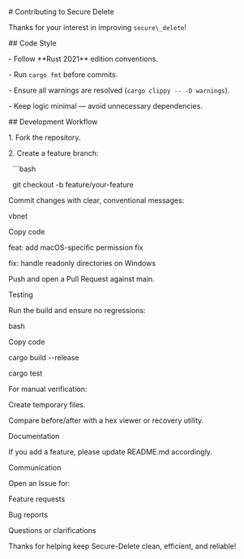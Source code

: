 \# Contributing to Secure Delete



Thanks for your interest in improving `secure\_delete`!



\## Code Style

\- Follow \*\*Rust 2021\*\* edition conventions.

\- Run `cargo fmt` before commits.

\- Ensure all warnings are resolved (`cargo clippy -- -D warnings`).

\- Keep logic minimal — avoid unnecessary dependencies.



\## Development Workflow

1\. Fork the repository.

2\. Create a feature branch:

&nbsp;  ```bash

&nbsp;  git checkout -b feature/your-feature

Commit changes with clear, conventional messages:



vbnet

Copy code

feat: add macOS-specific permission fix

fix: handle readonly directories on Windows

Push and open a Pull Request against main.



Testing

Run the build and ensure no regressions:



bash

Copy code

cargo build --release

cargo test

For manual verification:



Create temporary files.



Compare before/after with a hex viewer or recovery utility.



Documentation

If you add a feature, please update README.md accordingly.



Communication

Open an Issue for:



Feature requests



Bug reports



Questions or clarifications



Thanks for helping keep Secure-Delete clean, efficient, and reliable!

